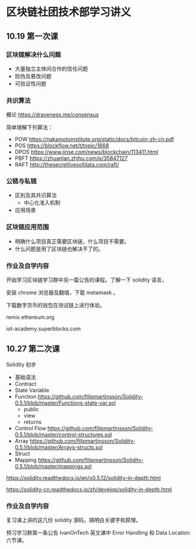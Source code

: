 # 区块链社团技术部学习讲义

## 10.19 第一次课

### 区块链解决什么问题

- 大量独立主体间合作的信任问题
- 防伪及篡改问题
- 可验证性问题

### 共识算法

概论 https://draveness.me/consensus

简单理解下列算法：

- POW https://nakamotoinstitute.org/static/docs/bitcoin-zh-cn.pdf
- POS https://blockflow.net/t/topic/1668
- DPOS https://www.jinse.com/news/blockchain/113411.html
- PBFT https://zhuanlan.zhihu.com/p/35847127
- RAFT http://thesecretlivesofdata.com/raft/

### 公链与私链

- 区别及其共识算法
  - 中心化准入机制
- 应用场景

### 区块链应用范围

- 明确什么项目真正需要区块链，什么项目不需要。
- 什么问题是用了区块链也解决不了的。

### 作业及自学内容

开始学习区块链学习群中另一篇公告的课程。了解一下 solidity 语言。

安装 chrome 浏览器及翻墙，下载 metamask 。

下载数字货币的钱包在测试链上进行体验。

remix.ethereum.org

iot-academy.superblocks.com

## 10.27 第二次课

Solidity 初步

- 基础语法
- Contract
- State Variable
- Function https://github.com/filipmartinsson/Solidity-0.5.1/blob/master/Functions-state-var.sol
  - public
  - view
  - returns
- Control Flow https://github.com/filipmartinsson/Solidity-0.5.1/blob/master/control-structures.sol
- Array https://github.com/filipmartinsson/Solidity-0.5.1/blob/master/Arrays-structs.sol
- Struct
- Mapping https://github.com/filipmartinsson/Solidity-0.5.1/blob/master/mappings.sol

https://solidity.readthedocs.io/en/v0.5.12/solidity-in-depth.html

https://solidity-cn.readthedocs.io/zh/develop/solidity-in-depth.html

### 作业及自学内容

复习课上讲的这几份 solidity 源码，搞明白关键字和原理。

预习学习群第一条公告 IvanOnTech 英文课中 Error Handling 和 Data Location 六节课。 
